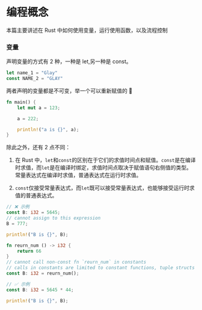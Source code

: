 # 编程概念

本篇主要讲述在 Rust 中如何使用变量，运行使用函数，以及流程控制

### 变量

声明变量的方式有 2 种，一种是 let,另一种是 const。

```rust
let name_1 = "Glay"
const NAME_2 = "GLAY"
```

两者声明的变量都是不可变，举一个可以重新赋值的 🌰

```rust
fn main() {
    let mut a = 123;

    a = 222;

    println!("a is {}", a);
}
```

除此之外，还有 2 点不同：

1. 在 Rust 中，`let`和`const`的区别在于它们的求值时间点和赋值。`const`是在编译时求值，而`let`是在编译时绑定，求值时间点取决于赋值语句右侧值的类型。常量表达式在编译时求值，普通表达式在运行时求值。

2. `const`仅接受常量表达式，而`let`既可以接受常量表达式，也能够接受运行时求值的普通表达式。

```rust
// ❌ 示例
const B: i32 = 5645;
// cannot assign to this expression
B = 777;

println!("B is {}", B);

fn reurn_num () -> i32 {
    return 66
}
// cannot call non-const fn `reurn_num` in constants
// calls in constants are limited to constant functions, tuple structs and tuple variants
const B: i32 = reurn_num();

// ✅ 示例
const B: i32 = 5645 * 44;

println!("B is {}", B);
```
